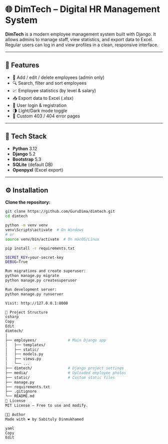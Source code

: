 # 🌐 DimTech – Digital HR Management System

**DimTech** is a modern employee management system built with Django. It allows admins to manage staff, view statistics, and export data to Excel. Regular users can log in and view profiles in a clean, responsive interface.

---

## 🚀 Features

- 👥 Add / edit / delete employees (admin only)
- 🔍 Search, filter and sort employees
- 📈 Employee statistics (by level & salary)
- 📥 Export data to Excel (.xlsx)
- 🔐 User login & registration
- 🌗 Light/Dark mode toggle
- 🧱 Custom 403 / 404 error pages

---

## 🧰 Tech Stack

- **Python** 3.12  
- **Django** 5.2  
- **Bootstrap** 5.3  
- **SQLite** (default DB)  
- **Openpyxl** (Excel export)

---

## ⚙️ Installation

**Clone the repository:**

```bash
git clone https://github.com/GuruDima/dimtech.git
cd dimtech

python -m venv venv
venv\Scripts\activate  # On Windows
# or
source venv/bin/activate  # On macOS/Linux

pip install -r requirements.txt

SECRET_KEY=your-secret-key
DEBUG=True

Run migrations and create superuser:
python manage.py migrate
python manage.py createsuperuser

Run development server:
python manage.py runserver

Visit: http://127.0.0.1:8000

📁 Project Structure
csharp
Copy
Edit
dimtech/
│
├── employees/              # Main Django app
│   ├── templates/
│   ├── static/
│   ├── models.py
│   ├── views.py
│   └── ...
├── dimtech/                # Django project settings
├── media/                  # Uploaded employee photos
├── static/                 # Custom static files
├── manage.py
├── requirements.txt
├── .gitignore
└── README.md
📄 License
MIT License – Free to use and modify.

👨‍💻 Author
Made with ❤️ by Sabituly Dinmukhamed

yaml
Copy
Edit











